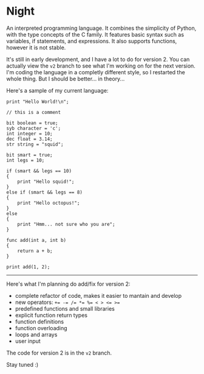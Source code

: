 # Night

An interpreted programming language. It combines the simplicity of Python, with the type concepts of the C family. It features basic syntax such as variables, if statements, and expressions. It also supports functions, however it is not stable.

It's still in early development, and I have a lot to do for version 2. You can actually view the `v2` branch to see what I'm working on for the next version. I'm coding the language in a completly different style, so I restarted the whole thing. But I should be better... in theory...

Here's a sample of my current language:

```
print "Hello World!\n";

// this is a comment

bit boolean = true;
syb character = 'c';
int integer = 10;
dec float = 3.14;
str string = "squid";

bit smart = true;
int legs = 10;

if (smart && legs == 10)
{
    print "Hello squid!";
}
else if (smart && legs == 8)
{
    print "Hello octopus!";
}
else
{
    print "Hmm... not sure who you are";
}

func add(int a, int b)
{
    return a + b;
}

print add(1, 2);
```

---

Here's what I'm planning do add/fix for version 2:

- complete refactor of code, makes it easier to mantain and develop
- new operators: `+= -= /= *= %= < > <= >=`
- predefined functions and small libraries
- explicit function return types
- function definitions
- function overloading
- loops and arrays
- user input

The code for version 2 is in the `v2` branch.

Stay tuned :)
